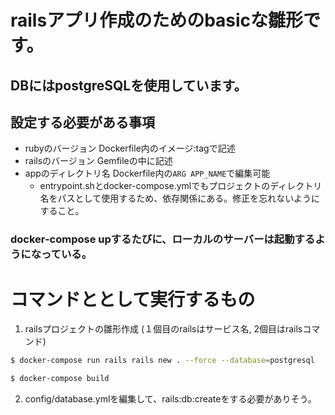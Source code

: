 # railsアプリ作成のためのbasicな雛形です。
DBにはpostgreSQLを使用しています。
---

## 設定する必要がある事項
- rubyのバージョン Dockerfile内のイメージ:tagで記述
- railsのバージョン Gemfileの中に記述
- appのディレクトリ名 Dockerfile内の`ARG APP_NAME`で編集可能
  - entrypoint.shとdocker-compose.ymlでもプロジェクトのディレクトリ名をパスとして使用するため、依存関係にある。修正を忘れないようにすること。

### docker-compose upするたびに、ローカルのサーバーは起動するようになっている。


# コマンドととして実行するもの
1. railsプロジェクトの雛形作成
(１個目のrailsはサービス名, 2個目はrailsコマンド)

```bash
$ docker-compose run rails rails new . --force --database=postgresql
```

```bash
$ docker-compose build
```

2. config/database.ymlを編集して、rails:db:createをする必要がありそう。

